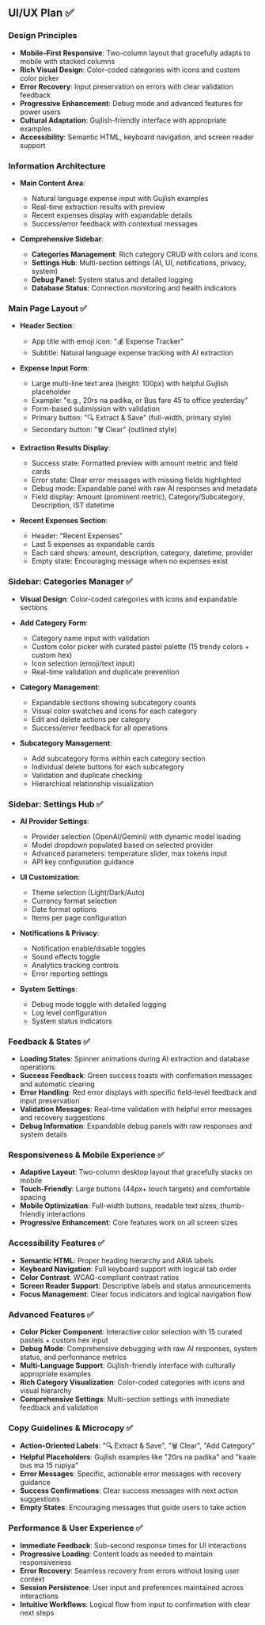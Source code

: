 ## UI/UX Plan ✅

### Design Principles

- **Mobile-First Responsive**: Two-column layout that gracefully adapts to mobile with stacked columns
- **Rich Visual Design**: Color-coded categories with icons and custom color picker
- **Error Recovery**: Input preservation on errors with clear validation feedback
- **Progressive Enhancement**: Debug mode and advanced features for power users
- **Cultural Adaptation**: Gujlish-friendly interface with appropriate examples
- **Accessibility**: Semantic HTML, keyboard navigation, and screen reader support

### Information Architecture

- **Main Content Area**:

  - Natural language expense input with Gujlish examples
  - Real-time extraction results with preview
  - Recent expenses display with expandable details
  - Success/error feedback with contextual messages

- **Comprehensive Sidebar**:
  - **Categories Management**: Rich category CRUD with colors and icons
  - **Settings Hub**: Multi-section settings (AI, UI, notifications, privacy, system)
  - **Debug Panel**: System status and detailed logging
  - **Database Status**: Connection monitoring and health indicators

### Main Page Layout ✅

- **Header Section**:

  - App title with emoji icon: "💰 Expense Tracker"
  - Subtitle: Natural language expense tracking with AI extraction

- **Expense Input Form**:

  - Large multi-line text area (height: 100px) with helpful Gujlish placeholder
  - Example: "e.g., 20rs na padika, or Bus fare 45 to office yesterday"
  - Form-based submission with validation
  - Primary button: "🔍 Extract & Save" (full-width, primary style)
  - Secondary button: "🗑️ Clear" (outlined style)

- **Extraction Results Display**:

  - Success state: Formatted preview with amount metric and field cards
  - Error state: Clear error messages with missing fields highlighted
  - Debug mode: Expandable panel with raw AI responses and metadata
  - Field display: Amount (prominent metric), Category/Subcategory, Description, IST datetime

- **Recent Expenses Section**:
  - Header: "Recent Expenses"
  - Last 5 expenses as expandable cards
  - Each card shows: amount, description, category, datetime, provider
  - Empty state: Encouraging message when no expenses exist

### Sidebar: Categories Manager ✅

- **Visual Design**: Color-coded categories with icons and expandable sections
- **Add Category Form**:

  - Category name input with validation
  - Custom color picker with curated pastel palette (15 trendy colors + custom hex)
  - Icon selection (emoji/text input)
  - Real-time validation and duplicate prevention

- **Category Management**:

  - Expandable sections showing subcategory counts
  - Visual color swatches and icons for each category
  - Edit and delete actions per category
  - Success/error feedback for all operations

- **Subcategory Management**:
  - Add subcategory forms within each category section
  - Individual delete buttons for each subcategory
  - Validation and duplicate checking
  - Hierarchical relationship visualization

### Sidebar: Settings Hub ✅

- **AI Provider Settings**:

  - Provider selection (OpenAI/Gemini) with dynamic model loading
  - Model dropdown populated based on selected provider
  - Advanced parameters: temperature slider, max tokens input
  - API key configuration guidance

- **UI Customization**:

  - Theme selection (Light/Dark/Auto)
  - Currency format selection
  - Date format options
  - Items per page configuration

- **Notifications & Privacy**:

  - Notification enable/disable toggles
  - Sound effects toggle
  - Analytics tracking controls
  - Error reporting settings

- **System Settings**:
  - Debug mode toggle with detailed logging
  - Log level configuration
  - System status indicators

### Feedback & States ✅

- **Loading States**: Spinner animations during AI extraction and database operations
- **Success Feedback**: Green success toasts with confirmation messages and automatic clearing
- **Error Handling**: Red error displays with specific field-level feedback and input preservation
- **Validation Messages**: Real-time validation with helpful error messages and recovery suggestions
- **Debug Information**: Expandable debug panels with raw responses and system details

### Responsiveness & Mobile Experience ✅

- **Adaptive Layout**: Two-column desktop layout that gracefully stacks on mobile
- **Touch-Friendly**: Large buttons (44px+ touch targets) and comfortable spacing
- **Mobile Optimization**: Full-width buttons, readable text sizes, thumb-friendly interactions
- **Progressive Enhancement**: Core features work on all screen sizes

### Accessibility Features ✅

- **Semantic HTML**: Proper heading hierarchy and ARIA labels
- **Keyboard Navigation**: Full keyboard support with logical tab order
- **Color Contrast**: WCAG-compliant contrast ratios
- **Screen Reader Support**: Descriptive labels and status announcements
- **Focus Management**: Clear focus indicators and logical navigation flow

### Advanced Features ✅

- **Color Picker Component**: Interactive color selection with 15 curated pastels + custom hex input
- **Debug Mode**: Comprehensive debugging with raw AI responses, system status, and performance metrics
- **Multi-Language Support**: Gujlish-friendly interface with culturally appropriate examples
- **Rich Category Visualization**: Color-coded categories with icons and visual hierarchy
- **Comprehensive Settings**: Multi-section settings with immediate feedback and validation

### Copy Guidelines & Microcopy ✅

- **Action-Oriented Labels**: "🔍 Extract & Save", "🗑️ Clear", "Add Category"
- **Helpful Placeholders**: Gujlish examples like "20rs na padika" and "kaale bus ma 15 rupiya"
- **Error Messages**: Specific, actionable error messages with recovery guidance
- **Success Confirmations**: Clear success messages with next action suggestions
- **Empty States**: Encouraging messages that guide users to take action

### Performance & User Experience ✅

- **Immediate Feedback**: Sub-second response times for UI interactions
- **Progressive Loading**: Content loads as needed to maintain responsiveness
- **Error Recovery**: Seamless recovery from errors without losing user context
- **Session Persistence**: User input and preferences maintained across interactions
- **Intuitive Workflows**: Logical flow from input to confirmation with clear next steps
